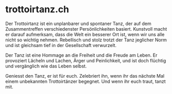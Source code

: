 # trottoirtanz.ch

Der Trottoirtanz ist ein unplanbarer und spontaner Tanz, der auf dem Zusammentreffen verschiedenster Persönlichkeiten basiert. Kunstvoll macht er darauf aufmerksam, dass die Welt ein besserer Ort ist, wenn wir uns alle nicht so wichtig nehmen. Rebellisch und stolz trotzt der Tanz jeglicher Norm und ist gleichsam tief in der Gesellschaft verwurzelt.

Der Tanz ist eine Hommage an die Freiheit und die Freude am Leben. Er provoziert Lächeln und Lachen, Ärger und Peinlichkeit, und ist doch flüchtig und vergänglich wie das Leben selbst.

Geniesst den Tanz, er ist für euch. Zelebriert ihn, wenn ihr das nächste Mal einem unbekannten Trottoirtänzer begegnet. Und wenn ihr euch traut, tanzt mit.

